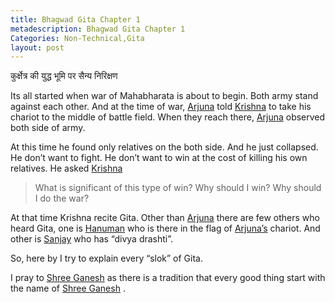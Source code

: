 ```yaml
---
title: Bhagwad Gita Chapter 1
metadescription: Bhagwad Gita Chapter 1
Categories: Non-Technical,Gita
layout: post
---
```


 कुर्क्षेत्र की युद्ध भूमि पर सैन्य निरिक्षण 


Its all started when war of Mahabharata is about to begin. Both army stand against each other. And at the time of war, [Arjuna][1] told [Krishna][2] to take his chariot to the middle of battle field. When they reach there, [Arjuna][1] observed both side of army.

At this time he found only relatives on the both side. And he just collapsed. He don’t want to fight. He don’t want to win at the cost of killing his own relatives. He asked [Krishna][2] 
<!--excerpt-->
 > What is significant of this type of win? Why should I win? Why should I do the war?
 
At that time Krishna recite Gita. Other than [Arjuna][1] there are few others who heard Gita, one is [Hanuman][3] who is there in the flag of [Arjuna’s][1] chariot. And other is [Sanjay][4] who has “divya drashti”.


So, here by I try to explain every “slok” of Gita.


I pray to [Shree Ganesh][5] as there is a tradition that every good thing start with the name of [Shree Ganesh][5] .

 [1]: http://en.wikipedia.org/wiki/Arjuna
 [2]: http://en.wikipedia.org/wiki/Krishna
 [3]: http://en.wikipedia.org/wiki/Hanuman
 [4]: http://en.wikipedia.org/wiki/Sanjaya
 [5]: http://en.wikipedia.org/wiki/Ganesha